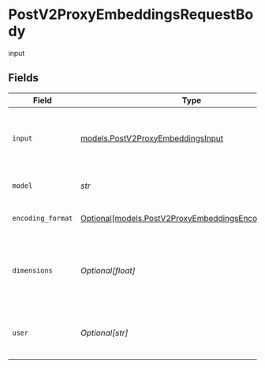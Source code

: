 # PostV2ProxyEmbeddingsRequestBody

input


## Fields

| Field                                                                                                    | Type                                                                                                     | Required                                                                                                 | Description                                                                                              |
| -------------------------------------------------------------------------------------------------------- | -------------------------------------------------------------------------------------------------------- | -------------------------------------------------------------------------------------------------------- | -------------------------------------------------------------------------------------------------------- |
| `input`                                                                                                  | [models.PostV2ProxyEmbeddingsInput](../models/postv2proxyembeddingsinput.md)                             | :heavy_check_mark:                                                                                       | Input text to embed, encoded as a string or array of tokens.                                             |
| `model`                                                                                                  | *str*                                                                                                    | :heavy_check_mark:                                                                                       | ID of the model to use                                                                                   |
| `encoding_format`                                                                                        | [Optional[models.PostV2ProxyEmbeddingsEncodingFormat]](../models/postv2proxyembeddingsencodingformat.md) | :heavy_minus_sign:                                                                                       | Type of the document element                                                                             |
| `dimensions`                                                                                             | *Optional[float]*                                                                                        | :heavy_minus_sign:                                                                                       | The number of dimensions the resulting output embeddings should have.                                    |
| `user`                                                                                                   | *Optional[str]*                                                                                          | :heavy_minus_sign:                                                                                       | A unique identifier representing your end-user                                                           |
